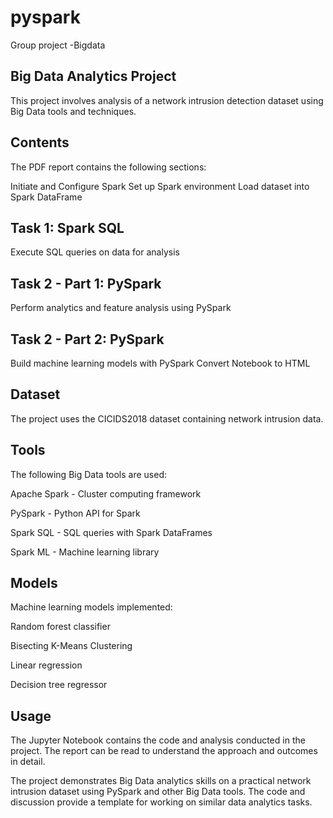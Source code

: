 # pyspark
Group project -Bigdata
## Big Data Analytics Project
This project involves analysis of a network intrusion detection dataset using Big Data tools and techniques.

## Contents
The PDF report contains the following sections:

Initiate and Configure Spark
Set up Spark environment
Load dataset into Spark DataFrame
## Task 1: Spark SQL
Execute SQL queries on data for analysis
## Task 2 - Part 1: PySpark
Perform analytics and feature analysis using PySpark
## Task 2 - Part 2: PySpark
Build machine learning models with PySpark
Convert Notebook to HTML
## Dataset
The project uses the CICIDS2018 dataset containing network intrusion data.

## Tools
The following Big Data tools are used:

Apache Spark - Cluster computing framework

PySpark - Python API for Spark

Spark SQL - SQL queries with Spark DataFrames

Spark ML - Machine learning library

## Models
Machine learning models implemented:

Random forest classifier

Bisecting K-Means Clustering

Linear regression

Decision tree regressor

## Usage
The Jupyter Notebook contains the code and analysis conducted in the project. The report can be read to understand the approach and outcomes in detail.

The project demonstrates Big Data analytics skills on a practical network intrusion dataset using PySpark and other Big Data tools. The code and discussion provide a template for working on similar data analytics tasks.
